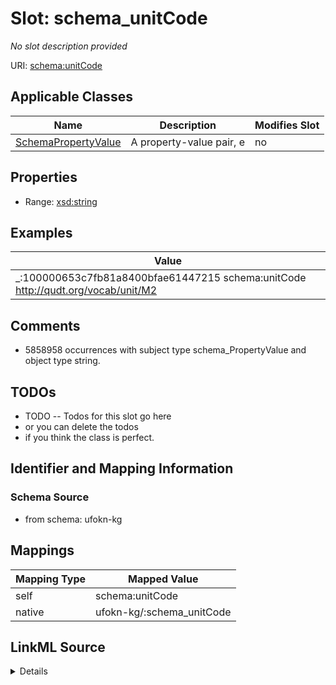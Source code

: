 

# Slot: schema_unitCode


_No slot description provided_





URI: [schema:unitCode](https://schema.org/unitCode)



<!-- no inheritance hierarchy -->





## Applicable Classes

| Name | Description | Modifies Slot |
| --- | --- | --- |
| [SchemaPropertyValue](../classes/SchemaPropertyValue.md) | A property-value pair, e |  no  |







## Properties

* Range: [xsd:string](xsd:string)






## Examples

| Value |
| --- |
| _:100000653c7fb81a8400bfae61447215 schema:unitCode http://qudt.org/vocab/unit/M2 |

## Comments

* 5858958 occurrences with subject type schema_PropertyValue and object type string.

## TODOs

* TODO -- Todos for this slot go here
* or you can delete the todos
* if you think the class is perfect.

## Identifier and Mapping Information







### Schema Source


* from schema: ufokn-kg




## Mappings

| Mapping Type | Mapped Value |
| ---  | ---  |
| self | schema:unitCode |
| native | ufokn-kg/:schema_unitCode |




## LinkML Source

<details>
```yaml
name: schema_unitCode
description: No slot description provided
todos:
- TODO -- Todos for this slot go here
- or you can delete the todos
- if you think the class is perfect.
comments:
- 5858958 occurrences with subject type schema_PropertyValue and object type string.
examples:
- value: _:100000653c7fb81a8400bfae61447215 schema:unitCode http://qudt.org/vocab/unit/M2
from_schema: ufokn-kg
rank: 1000
slot_uri: schema:unitCode
alias: schema_unitCode
domain_of:
- schema_PropertyValue
range: string

```
</details>